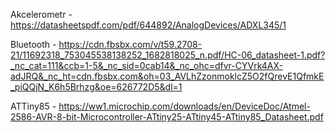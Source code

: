 Akcelerometr - https://datasheetspdf.com/pdf/644892/AnalogDevices/ADXL345/1

Bluetooth - https://cdn.fbsbx.com/v/t59.2708-21/11692318_753045538138252_1682818025_n.pdf/HC-06_datasheet-1.pdf?_nc_cat=111&ccb=1-5&_nc_sid=0cab14&_nc_ohc=dfvr-CYVrk4AX-adJRQ&_nc_ht=cdn.fbsbx.com&oh=03_AVLhZzonmoklcZ5O2fQrevE1QfmkE_piQQjN_K6h5Brhzg&oe=626772D5&dl=1

ATTiny85 - https://ww1.microchip.com/downloads/en/DeviceDoc/Atmel-2586-AVR-8-bit-Microcontroller-ATtiny25-ATtiny45-ATtiny85_Datasheet.pdf
